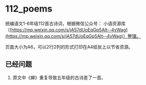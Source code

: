 # 112_poems

统编语文1-6年级112首古诗词，根据微信公众号： 小语资源库（[https://mp.weixin.qq.com/s/jA57dUoEqGp5Alt--4vWag](https://mp.weixin.qq.com/s/jA57dUoEqGp5Alt--4vWag)）整理。

页面大小为A6，可以2行2列的形式打印在A4纸张上以节省资源。

## 已经问题

1. 原文中《蝉》重复导致五年级的古诗差了一首。
